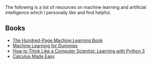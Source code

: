 The following is a list of resources on machine learning and artificial intelligence which I personally like and find helpful.

## Books

* [The Hundred-Page Machine Learning Book](https://drive.google.com/file/d/1GaSM5pIEk_BrTqroGrQoGF9P2K9Fb766/view)
* [Machine Learning for Dummies](https://mscdss.ds.unipi.gr/wp-content/uploads/2018/02/Untitled-attachment-00056-2-1.pdf)
* [How to Think Like a Computer Scientist: Learning with Python 3](https://media.readthedocs.org/pdf/howtothink/latest/howtothink.pdf)
* [Calculus Made Easy](https://github.com/lahorekid/Calculus/blob/master/Calculus%20Made%20Easy.pdf)




